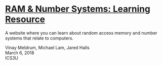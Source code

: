 # [RAM & Number Systems: Learning Resource](https://vinaymeldrum.github.io/)
A website where you can learn about random access memory and number systems that relate to computers.

Vinay Meldrum, Michael Lam, Jared Halls  
March 6, 2018  
ICS3U
